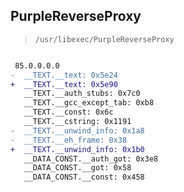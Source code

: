 ## PurpleReverseProxy

> `/usr/libexec/PurpleReverseProxy`

```diff

 85.0.0.0.0
-  __TEXT.__text: 0x5e24
+  __TEXT.__text: 0x5e90
   __TEXT.__auth_stubs: 0x7c0
   __TEXT.__gcc_except_tab: 0xb8
   __TEXT.__const: 0x6c
   __TEXT.__cstring: 0x1191
-  __TEXT.__unwind_info: 0x1a8
-  __TEXT.__eh_frame: 0x38
+  __TEXT.__unwind_info: 0x1b0
   __DATA_CONST.__auth_got: 0x3e8
   __DATA_CONST.__got: 0x58
   __DATA_CONST.__const: 0x458

```
